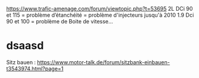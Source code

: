 https://www.trafic-amenage.com/forum/viewtopic.php?t=53695
2L DCi 90 et 115 = problème d’étanchéité = problème d'injecteurs jusqu'à 2010 
1.9 Dci 90 et 100 = problème de Boite de vitesse... 


# dsaasd
Sitz bauen : https://www.motor-talk.de/forum/sitzbank-einbauen-t3543974.html?page=1